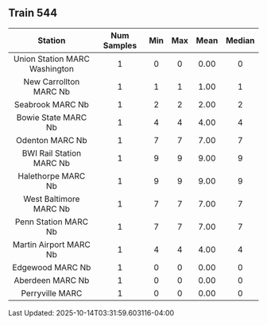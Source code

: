 ## Train 544

| Station | Num Samples | Min | Max | Mean | Median |
| :-----: | :---------: | :-: | :-: | :--: | :----: |
| Union Station MARC Washington | 1 | 0 | 0 | 0.00 | 0 |
| New Carrollton MARC Nb | 1 | 1 | 1 | 1.00 | 1 |
| Seabrook MARC Nb | 1 | 2 | 2 | 2.00 | 2 |
| Bowie State MARC Nb | 1 | 4 | 4 | 4.00 | 4 |
| Odenton MARC Nb | 1 | 7 | 7 | 7.00 | 7 |
| BWI Rail Station MARC Nb | 1 | 9 | 9 | 9.00 | 9 |
| Halethorpe MARC Nb | 1 | 9 | 9 | 9.00 | 9 |
| West Baltimore MARC Nb | 1 | 7 | 7 | 7.00 | 7 |
| Penn Station MARC Nb | 1 | 7 | 7 | 7.00 | 7 |
| Martin Airport MARC Nb | 1 | 4 | 4 | 4.00 | 4 |
| Edgewood MARC Nb | 1 | 0 | 0 | 0.00 | 0 |
| Aberdeen MARC Nb | 1 | 0 | 0 | 0.00 | 0 |
| Perryville MARC | 1 | 0 | 0 | 0.00 | 0 |


Last Updated: 2025-10-14T03:31:59.603116-04:00